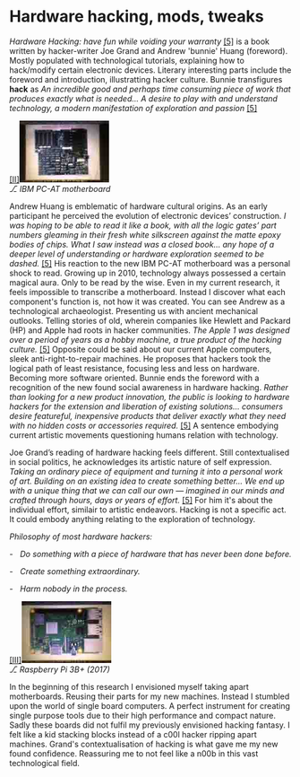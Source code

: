 # Hardware hacking, mods, tweaks 



*Hardware Hacking: have fun while voiding your warranty* <a href="#bibliography">[5]</a> is a book written by hacker-writer Joe Grand and Andrew 'bunnie' Huang (foreword). Mostly populated with technological tutorials, explaining how to hack/modify certain electronic devices. Literary interesting parts include the foreword and introduction, illustratting hacker culture. Bunnie transfigures **hack** as *An incredible good and perhaps time consuming piece of work that produces exactly what is needed... A desire to play with and understand technology, a modern manifestation of exploration and passion* <a href="#bibliography">[5]</a>


<div id="images"><a href="#image-bibliography">[II]<img src="images/post6-1.jpg"></a><br>
 <em>⎇ IBM PC-AT motherboard</em></div>

Andrew Huang is emblematic of hardware cultural origins. 
As an early participant he perceived the evolution of electronic devices’ construction.
*I was hoping to be able to read it like a book, with all the logic gates’ part numbers gleaming 
in their fresh white silkscreen against the matte epoxy bodies of chips. What I saw instead was a closed book… 
any hope of a deeper level of understanding or hardware exploration seemed to be dashed.* <a href="#bibliography">[5]</a>
His reaction to the new IBM PC-AT motherboard was a personal shock to read. Growing up in 2010, 
technology always possessed a certain magical aura. Only to be read by the wise. Even in my current research, 
it feels impossible to transcribe a motherboard. Instead I discover what each component's function is,
not how it was created. You can see Andrew as a technological archaeologist. 
Presenting us with ancient mechanical outlooks. Telling stories of old, wherein companies 
like Hewlett and Packard (HP) and Apple had roots in hacker communities. 
*The Apple 1 was designed over a period of years as a hobby machine, a true product of the hacking culture.* <a href="#bibliography">[5]</a> 
Opposite could be said about our current Apple computers, sleek anti-right-to-repair machines. He proposes that hackers took the logical path of least resistance, focusing less and less on hardware. Becoming more software oriented. Bunnie ends the foreword with a recognition of the new found social awareness in hardware hacking. *Rather than looking for a new product innovation, the public is looking to hardware hackers for 
the extension and liberation of existing solutions… consumers desire featureful, inexpensive products 
that deliver exactly what they need with no hidden costs or accessories required.* <a href="#bibliography">[5]</a>
A sentence embodying current artistic movements questioning humans relation with technology. 



Joe Grand’s reading of hardware hacking feels different. Still contextualised in social politics, 
he acknowledges its artistic nature of self expression. 
*Taking an ordinary piece of equipment and turning it into a personal work of art. Building on an existing idea to create something better… 
We end up with a unique thing that we can call our own — imagined in our minds and crafted through hours, 
days or years of effort.* <a href="#bibliography">[5]</a> 
For him it's about the individual effort, similair to artistic endeavors. 
Hacking is not a specific act. It could embody anything relating to the exploration of technology. 



*Philosophy of most hardware hackers:* <br>

*-    Do something with a piece of hardware that has never been done before.* <br>

*-    Create something extraordinary.* <br>

*-    Harm nobody in the process.*



<div id="images"><a href="#image-bibliography">[III]<img src="images/post6-2.jpg"></a>
<br><em>⎇ Raspberry Pi 3B+ (2017)</em></div>

In the beginning of this research I envisioned myself taking apart motherboards. 
Reusing their parts for my new machines. Instead I stumbled upon the world of single board computers. A perfect instrument for creating single purpose tools due to their high performance 
and compact nature. Sadly these boards did not fulfil my previously envisioned hacking fantasy. 
I felt like a kid stacking blocks instead of a c00l hacker ripping apart machines. 
Grand's contextualisation of hacking is what gave me my new found confidence. 
Reassuring me to not feel like a n00b in this vast technological field. 
 
